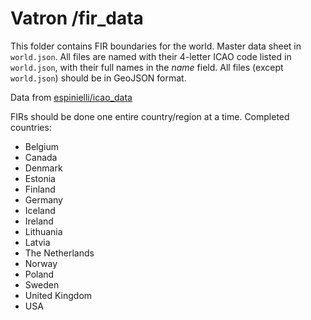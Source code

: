 # Vatron /fir_data
This folder contains FIR boundaries for the world. Master data sheet in `world.json`. All files are named with their 4-letter ICAO code listed in `world.json`, with their full names in the *name* field. All files (except `world.json`) should be in GeoJSON format.

Data from [espinielli/icao_data](https://github.com/espinielli/icao_data)

FIRs should be done one entire country/region at a time. Completed countries:
* Belgium
* Canada
* Denmark
* Estonia
* Finland
* Germany
* Iceland
* Ireland
* Lithuania
* Latvia
* The Netherlands
* Norway
* Poland
* Sweden
* United Kingdom
* USA
